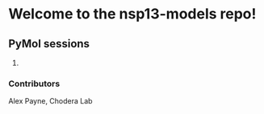 # **Welcome to the nsp13-models repo!**

## **PyMol sessions**
1. 

### Contributors
Alex Payne, Chodera Lab

